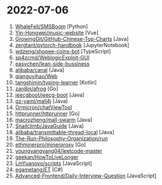 # 2022-07-06

1. [WhaleFell/SMSBoom](https://github.com/WhaleFell/SMSBoom "短信轰炸/短信测压/ | 一个健壮免费的python短信轰炸程序，专门炸坏蛋蛋，百万接口，多线程全自动添加有效接口，支持异步协程百万并发，全免费的短信轰炸工具！！高一美术生开发全网首发！！") [Python]
2. [Yin-Hongwei/music-website](https://github.com/Yin-Hongwei/music-website "🎧 Vue + SpringBoot + MyBatis 音乐网站") [Vue]
3. [GrowingGit/GitHub-Chinese-Top-Charts](https://github.com/GrowingGit/GitHub-Chinese-Top-Charts "🇨🇳 GitHub中文排行榜，各语言分设「软件 | 资料」榜单，精准定位中文好项目。各取所需，高效学习。") [Java]
4. [zergtant/pytorch-handbook](https://github.com/zergtant/pytorch-handbook "pytorch handbook是一本开源的书籍，目标是帮助那些希望和使用PyTorch进行深度学习开发和研究的朋友快速入门，其中包含的Pytorch教程全部通过测试保证可以成功运行") [JupyterNotebook]
5. [wdzeng/shopee-coins-bot](https://github.com/wdzeng/shopee-coins-bot "💰 蝦皮簽到機器人 💰") [TypeScript]
6. [sp4zcmd/WeblogicExploit-GUI](https://github.com/sp4zcmd/WeblogicExploit-GUI "Weblogic漏洞利用图形化工具 支持注入内存马、一键上传webshell、命令执行") 
7. [easychen/lean-side-bussiness](https://github.com/easychen/lean-side-bussiness "精益副业：程序员如何优雅地做副业") 
8. [alibaba/canal](https://github.com/alibaba/canal "阿里巴巴 MySQL binlog 增量订阅&消费组件") [Java]
9. [qianguyihao/Web](https://github.com/qianguyihao/Web "千古前端图文教程，超详细的前端入门到进阶学习笔记。从零开始学前端，做一名精致优雅的前端工程师。") 
10. [tangshimin/typing-learner](https://github.com/tangshimin/typing-learner "可以用 MKV 视频生成词库（单词本），让每个单词都有具体的语境。然后通过语境记忆单词，句子，字幕。") [Kotlin]
11. [zan8in/afrog](https://github.com/zan8in/afrog "afrog 是一款性能卓越、快速稳定、PoC 可定制化的漏洞扫描工具 - A tool for finding vulnerabilities") [Go]
12. [jeecgboot/jeecg-boot](https://github.com/jeecgboot/jeecg-boot "「企业级低代码平台」前后端分离架构SpringBoot 2.x，SpringCloud，Ant Design&Vue，Mybatis，Shiro，JWT。强大的代码生成器让前后端代码一键生成，无需写任何代码! 引领新的开发模式OnlineCoding->代码生成->手工MERGE，帮助Java项目解决70%重复工作，让开发更关注业务，既能快速提高效率，帮助公司节省成本，同时又不失灵活性。") [Java]
13. [gz-yami/mall4j](https://github.com/gz-yami/mall4j "⭐️⭐️⭐️ 电商商城 java电商商城系统 uniapp商城 多用户商城") [Java]
14. [Ormicron/chatViewTool](https://github.com/Ormicron/chatViewTool "基于Java实现的图形化微信聊天记录解密查看器") 
15. [httprunner/httprunner](https://github.com/httprunner/httprunner "HttpRunner 是一个开源的 API 测试工具，支持 HTTP(S) / HTTP2 / WebSocket / RPC 等网络协议，涵盖接口测试、性能测试、数字体验监测等测试类型。简单易用，功能强大，具有丰富的插件化机制和高度的可扩展能力。") [Go]
16. [macrozheng/mall-swarm](https://github.com/macrozheng/mall-swarm "mall-swarm是一套微服务商城系统，采用了 Spring Cloud Hoxton & Alibaba、Spring Boot 2.3、Oauth2、MyBatis、Docker、Elasticsearch、Kubernetes等核心技术，同时提供了基于Vue的管理后台方便快速搭建系统。mall-swarm在电商业务的基础集成了注册中心、配置中心、监控中心、网关等系统功能。文档齐全，附带全套Spring Cloud教程。") [Java]
17. [Snailclimb/JavaGuide](https://github.com/Snailclimb/JavaGuide "「Java学习+面试指南」一份涵盖大部分 Java 程序员所需要掌握的核心知识。准备 Java 面试，首选 JavaGuide！") [Java]
18. [alibaba/transmittable-thread-local](https://github.com/alibaba/transmittable-thread-local "📌 TransmittableThreadLocal (TTL), the missing Java™ std lib(simple & 0-dependency) for framework/middleware, provide an enhanced InheritableThreadLocal that transmits values between threads even using thread pooling components.") [Java]
19. [The-Run-Philosophy-Organization/run](https://github.com/The-Run-Philosophy-Organization/run "润学全球官方指定GITHUB，整理润学宗旨、纲领、理论和各类润之实例；解决为什么润，润去哪里，怎么润三大问题； 并成为新中国人的核心宗教，核心信念。") 
20. [ethminerpro/minerproxy](https://github.com/ethminerpro/minerproxy "最稳minerproxy，原创程序，性能强大，功能齐全 ；支持专业机，开发费恒定！无论你抽3%还是30%，甚至80%，都是0.3%开发费！体验拉满的minerproxy转发程序；无视CC攻击，不怕扫描攻击，内置加密证书，抽水设置范围支持0.1%-80%；无需繁琐设置，支持专业机！支持自定义证书，欢迎实测！矿场运维必备...ETH minerproxy, BTC minerproxy, ETC minerproxy, LTC minerproxy, ERG minerproxy, CFX minerproxy, RVN minerproxy, SERO minerproxy, XMR minerproxy, CKB minerproxy, BEA…") [Go]
21. [youngyangyang04/leetcode-master](https://github.com/youngyangyang04/leetcode-master "《代码随想录》LeetCode 刷题攻略：200道经典题目刷题顺序，共60w字的详细图解，视频难点剖析，50余张思维导图，支持C++，Java，Python，Go，JavaScript等多语言版本，从此算法学习不再迷茫！🔥🔥 来看看，你会发现相见恨晚！🚀") 
22. [geekan/HowToLiveLonger](https://github.com/geekan/HowToLiveLonger "程序员延寿指南 | A programmer's guide to live longer") 
23. [LinYuanovo/scripts](https://github.com/LinYuanovo/scripts "") [JavaScript]
24. [egametang/ET](https://github.com/egametang/ET "Unity3D Client And C# Server Framework") [C#]
25. [Advanced-Frontend/Daily-Interview-Question](https://github.com/Advanced-Frontend/Daily-Interview-Question "我是依扬（木易杨），公众号「高级前端进阶」作者，每天搞定一道前端大厂面试题，祝大家天天进步，一年后会看到不一样的自己。") [JavaScript]
